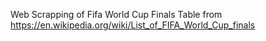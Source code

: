 Web Scrapping of Fifa World Cup Finals Table from https://en.wikipedia.org/wiki/List_of_FIFA_World_Cup_finals
